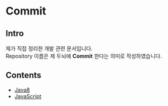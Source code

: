 # Commit

## Intro
제가 직접 정리한 개발 관련 문서입니다.  
Repository 이름은 제 두뇌에 **Commit** 한다는 의미로 작성하였습니다.

## Contents
* [Java8](./java8/README.md)
* [JavaScript](./JavaScript/README.md)
